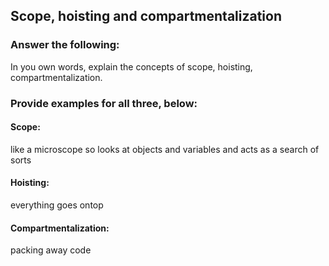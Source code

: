 ## Scope, hoisting and compartmentalization

### Answer the following:
In you own words, explain the concepts of scope, hoisting, compartmentalization.


### Provide examples for all three, below:

#### Scope:
like a microscope so looks at objects and variables and acts as a search of sorts

#### Hoisting:
everything goes ontop
#### Compartmentalization:
packing away code
